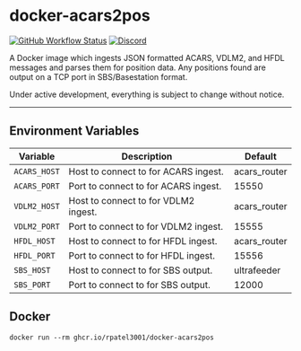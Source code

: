 # docker-acars2pos
[![GitHub Workflow Status](https://img.shields.io/github/workflow/status/rpatel3001/docker-acars2pos/Build%20and%20deploy%20to%20ghcr.io)](https://github.com/rpatel3001/docker-acars2pos/actions/workflows/deploy.yml)
[![Discord](https://img.shields.io/discord/734090820684349521)](https://discord.gg/sTf9uYF)

A Docker image which ingests JSON formatted ACARS, VDLM2, and HFDL messages and parses them for position data. Any positions found are output on a TCP port in SBS/Basestation format.

Under active development, everything is subject to change without notice.

---

## Environment Variables

| Variable | Description | Default |
|----------|-------------|---------|
| `ACARS_HOST`  | Host to connect to for ACARS ingest. | acars_router |
| `ACARS_PORT`  | Port to connect to for ACARS ingest. | 15550 |
| `VDLM2_HOST`  | Host to connect to for VDLM2 ingest. | acars_router |
| `VDLM2_PORT`  | Port to connect to for VDLM2 ingest. | 15555 |
| `HFDL_HOST`   | Host to connect to for HFDL ingest.  | acars_router |
| `HFDL_PORT`   | Port to connect to for HFDL ingest.  | 15556 |
| `SBS_HOST`    | Host to connect to for SBS output.   | ultrafeeder |
| `SBS_PORT`    | Port to connect to for SBS output.   | 12000 |

## Docker

`docker run --rm ghcr.io/rpatel3001/docker-acars2pos`
